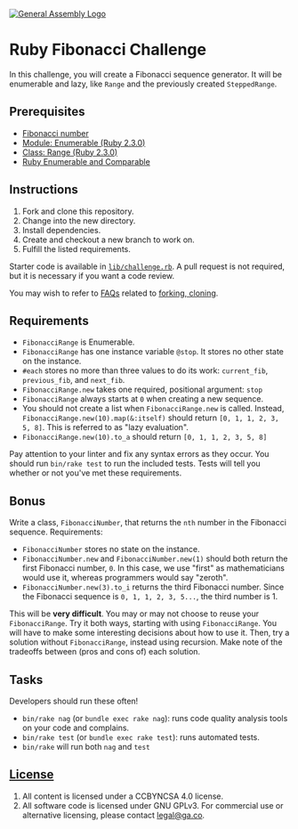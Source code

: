 [![General Assembly Logo](https://camo.githubusercontent.com/1a91b05b8f4d44b5bbfb83abac2b0996d8e26c92/687474703a2f2f692e696d6775722e636f6d2f6b6538555354712e706e67)](https://generalassemb.ly/education/web-development-immersive)

# Ruby Fibonacci Challenge

In this challenge, you will create a Fibonacci sequence generator. It will be
enumerable and lazy, like `Range` and the previously created `SteppedRange`.

## Prerequisites

-   [Fibonacci number](https://en.wikipedia.org/wiki/Fibonacci_number)
-   [Module: Enumerable (Ruby 2.3.0)](http://ruby-doc.org/core-2.3.0/Enumerable.html)
-   [Class: Range (Ruby 2.3.0)](http://ruby-doc.org/core-2.3.0/Range.html)
-   [Ruby Enumerable and Comparable](https://github.com/ga-wdi-boston/ruby-enumerable-custom)

## Instructions

1.  Fork and clone this repository.
1.  Change into the new directory.
1.  Install dependencies.
1.  Create and checkout a new branch to work on.
1.  Fulfill the listed requirements.

Starter code is available in [`lib/challenge.rb`](lib/challenge.rb). A pull
request is not required, but it is necessary if you want a code review.

You may wish to refer to [FAQs](https://github.com/ga-wdi-boston/meta/wiki/)
related to [forking,
cloning](https://github.com/ga-wdi-boston/meta/wiki/ForkAndClone).

## Requirements

-   `FibonacciRange` is Enumerable.
-   `FibonacciRange` has one instance variable `@stop`. It stores no other
    state on the instance.
-   `#each` stores no more than three values to do its work: `current_fib`,
    `previous_fib`, and `next_fib`.
-   `FibonacciRange.new` takes one required, positional argument: `stop`
-   `FibonacciRange` always starts at `0` when creating a new sequence.
-   You should not create a list when `FibonacciRange.new` is called. Instead,
    `FibonacciRange.new(10).map(&:itself)` should return `[0, 1, 1, 2, 3, 5,
    8]`. This is referred to as "lazy evaluation".
-   `FibonacciRange.new(10).to_a` should return `[0, 1, 1, 2, 3, 5, 8]`

Pay attention to your linter and fix any syntax errors as they occur. You should
run `bin/rake test` to run the included tests. Tests will tell you whether or
not you've met these requirements.

## Bonus

Write a class, `FibonacciNumber`, that returns the `nth` number in the Fibonacci
sequence. Requirements:

-   `FibonacciNumber` stores no state on the instance.
-   `FibonacciNumber.new` and `FibonacciNumber.new(1)` should both
    return the first Fibonacci number, `0`. In this case, we use "first" as
    mathematicians would use it, whereas programmers would say "zeroth".
-   `FibonacciNumber.new(3).to_i` returns the third Fibonacci number. Since the
     Fibonacci sequence is `0, 1, 1, 2, 3, 5...`, the third number is 1.

This will be **very difficult**. You may or may not choose to reuse your
`FibonacciRange`. Try it both ways, starting with using `FibonacciRange`. You
will have to make some interesting decisions about how to use it. Then, try a
solution without `FibonacciRange`, instead using recursion. Make note of the
tradeoffs between (pros and cons of) each solution.

## Tasks

Developers should run these often!

-   `bin/rake nag`  (or `bundle exec rake nag`):
    runs code quality analysis tools on your code and complains.
-   `bin/rake test` (or `bundle exec rake test`): runs automated tests.
-   `bin/rake` will run both `nag` and `test`

## [License](LICENSE)

1.  All content is licensed under a CC­BY­NC­SA 4.0 license.
1.  All software code is licensed under GNU GPLv3. For commercial use or
    alternative licensing, please contact legal@ga.co.
